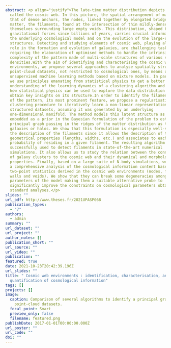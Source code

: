 ```yaml
---
abstract: <p align="justify">The late-time matter distribution depicts a complex pattern commonly
  called the cosmic web. In this picture, the spatial arrangement of matter is
  that of dense anchors, the nodes, linked together by elongated bridges of
  matter, the filaments, found at the intersection of thin mildly-dense walls,
  themselves surrounding large empty voids. This distribution, shaped by
  gravitational forces since billions of years, carries crucial information on
  the underlying cosmological model and on the evolution of the large-scale
  structures. Detecting and studying elements of cosmic web, playing also a key
  role in the formation and evolution of galaxies, are challenging tasks
  requiring the elaboration of optimised methods to handle the intrinsic
  complexity of the pattern made of multi-scale structures of various shapes and
  densities.With the aim of identifying and characterising the cosmic web
  environments, we propose several approaches to analyse spatially structured
  point-cloud datasets, not restricted to cosmological ones, by means of
  unsupervised machine learning methods based on mixture models. In particular,
  we use principles emanating from statistical physics to get a better
  understanding of the learning dynamics of a clustering algorithm and expose
  how statistical physics can be used to explore the data distribution and
  obtain key insights on its structure.In order to identify the filamentary part
  of the pattern, its most prominent feature, we propose a regularisation of the
  clustering procedure to iteratively learn a non-linear representation of
  structured datasets, assuming it was generated by an underlying
  one-dimensional manifold. The method models this latent structure as a graph
  embedded as a prior in the Bayesian formulation of the problem to estimate a
  principal graph passing in the ridges of the matter distribution as traced by
  galaxies or halos. We show that this formulation is especially well-suited for
  the description of the filaments since it allows the description of their
  geometrical properties (lengths, widths, etc.) and associates to each tracer a
  probability of residing in a given filament. The resulting algorithm is
  successfully used to detect filaments in state-of-the-art numerical
  simulations. It also allows us to study the relation between the connectivity
  of galaxy clusters to the cosmic web and their dynamical and morphological
  properties. Finally, based on a large suite of N-body simulations, we perform
  a comprehensive analysis of the cosmological information content based on the
  two-point statistics derived in the cosmic web environments (nodes, filaments,
  walls and voids). We show that they can break some degeneracies among key
  parameters of the model making them a suitable alternative probe to
  significantly improve the constraints on cosmological parameters obtained by
  standard analyses.</p>
slides: ""
url_pdf: http://www.theses.fr/2021UPASP068
publication_types:
  - "7"
authors:
  - admin
summary: ""
url_dataset: ""
url_project: ""
author_notes: []
publication_short: ""
url_source: ""
url_video: ""
publication: ""
featured: true
date: 2021-10-23T20:42:39.196Z
url_slides: ""
title: " Cosmic web environments : identification, characterisation, and
  quantification of cosmological information"
tags: []
projects: []
image:
  caption: Comparison of several algorithms to identify a principal graph in
    point-cloud datasets.
  focal_point: Smart
  preview_only: false
  filename: featured.png
publishDate: 2017-01-01T00:00:00.000Z
url_poster: ""
url_code: ""
doi: ""
---
```

